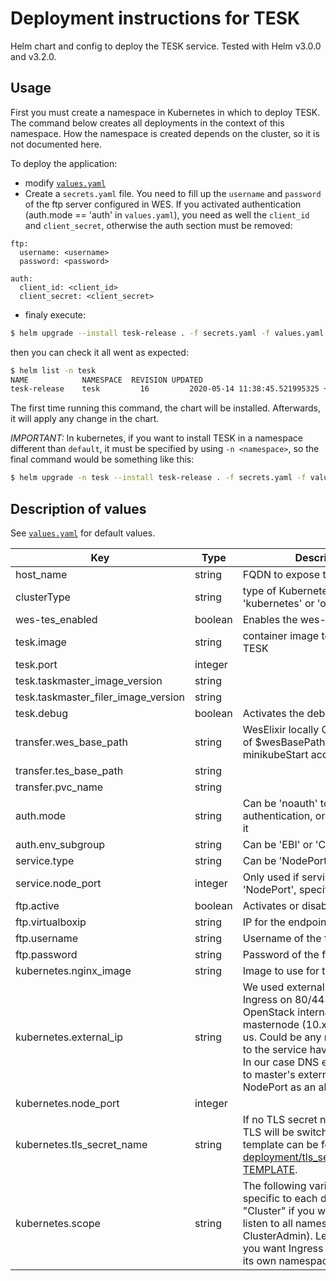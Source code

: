 # Deployment instructions for TESK

Helm chart and config to deploy the TESK service. Tested with Helm v3.0.0 and v3.2.0.

## Usage

First you must create a namespace in Kubernetes in which to deploy TESK. The
command below creates all deployments in the context of this namespace. How
the namespace is created depends on the cluster, so it is not documented here.

To deploy the application:
 * modify [`values.yaml`](values.yaml)
 * Create a `secrets.yaml` file. You need to fill up the `username` and `password` of the ftp server configured in WES. If you activated authentication (auth.mode == 'auth' in `values.yaml`), you need as well the `client_id` and `client_secret`, otherwise the auth section must be removed:

 ```
 ftp:
   username: <username>
   password: <password>

 auth:
   client_id: <client_id>
   client_secret: <client_secret>
 ```

 * finaly execute:

```bash
$ helm upgrade --install tesk-release . -f secrets.yaml -f values.yaml
```

then you can check it all went as expected:

```bash
$ helm list -n tesk
NAME	        NAMESPACE  REVISION	UPDATED                                 	STATUS  	CHART     	APP VERSION
tesk-release	tesk	     16      	2020-05-14 11:38:45.521995325 +0300 EEST	deployed	tesk-0.1.0	dev
```

The first time running this command, the chart will be installed. Afterwards, it will apply any change in the chart.

*IMPORTANT:* In kubernetes, if you want to install TESK in a namespace different than `default`, it must be specified by using `-n <namespace>`, so the final command would be something like this:

```bash
$ helm upgrade -n tesk --install tesk-release . -f secrets.yaml -f values.yaml
```

##  Description of values

See [`values.yaml`](values.yaml) for default values.

| Key | Type | Description |
| --- | --- | --- |
| host_name | string | FQDN to expose the application |
| clusterType | string |type of Kubernetes cluster; either 'kubernetes' or 'openshift'|
| wes-tes_enabled | boolean | Enables the wes-tes deployment. |
| tesk.image | string | container image to be used to run TESK |
| tesk.port | integer | |
| tesk.taskmaster_image_version | string | |
| tesk.taskmaster_filer_image_version | string | |
| tesk.debug | boolean | Activates the debugging mode |
| transfer.wes_base_path | string | WesElixir locally Change the value of $wesBasePath in minikubeStart accordingly |
| transfer.tes_base_path | string | |
| transfer.pvc_name | string | |
| auth.mode | string | Can be 'noauth' to disable authentication, or 'auth' to enable it |
| auth.env_subgroup | string | Can be 'EBI' or 'CSC' |
| service.type | string | Can be 'NodePort' or 'ClusterIp' |
| service.node_port | integer | Only used if service.type is 'NodePort', specifies the port |
| ftp.active | boolean | Activates or disables the local ftp |
| ftp.virtualboxip | string | IP for the endpoint of the ftp |
| ftp.username | string | Username of the ftp server |
| ftp.password | string | Password of the ftp server |
| kubernetes.nginx_image | string | Image to use for the nginx ingress |
| kubernetes.external_ip | string | We used externalIP to expose Ingress on 80/443 port. On OpenStack internal IP of masternode (10.x.x.x) worked for us. Could be any node, but calls to the service have to be using it. In our case DNS entry is assigned to master's external IP. Use NodePort as an alternative.|
| kubernetes.node_port | integer | |
| kubernetes.tls_secret_name | string |  If no TLS secret name configured, TLS will be switched off. A template can be found at [deployment/tls_secret_name.yml-TEMPLATE](deployment/tls_secret_name.yml-TEMPLATE). |
| kubernetes.scope | string | The following variables are specific to each deployment. Use "Cluster" if you want Ingress to listen to all namespaces (requires ClusterAdmin). Leave it blank if you want Ingress to listen only to its own namespace. |

